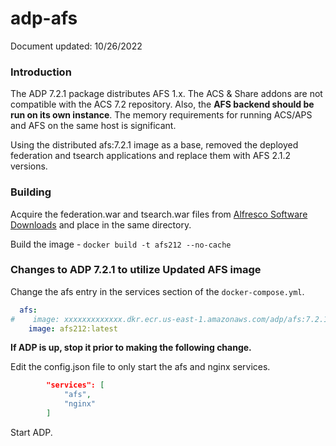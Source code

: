 # adp-afs
Document updated: 10/26/2022

### Introduction
The ADP 7.2.1 package distributes AFS 1.x. The ACS & Share addons are not compatible with the ACS 7.2 repository. Also, the **AFS backend should be run on its own instance**. The memory requirements for running ACS/APS and AFS on the same host is significant.

Using the distributed afs:7.2.1 image as a base, removed the deployed federation and tsearch applications and replace them with AFS 2.1.2 versions.


### Building
Acquire the federation.war and tsearch.war files from [Alfresco Software Downloads](https://community.hyland.com/login?returnUrl=/customer-portal/5097/downloads/alfresco?category=Alfresco%20Content%20Services%20Modules%20and%20Additions) and place in the same directory.

Build the image - `docker build -t afs212 --no-cache`

### Changes to ADP 7.2.1 to utilize Updated AFS image
Change the afs entry in the services section of the `docker-compose.yml`.

```yaml
  afs:
#    image: xxxxxxxxxxxxx.dkr.ecr.us-east-1.amazonaws.com/adp/afs:7.2.1
    image: afs212:latest
```

**If ADP is up, stop it prior to making the following change.**

Edit the config.json file to only start the afs and nginx services.

```json
        "services": [
            "afs",
            "nginx"
        ]
```

Start ADP.
